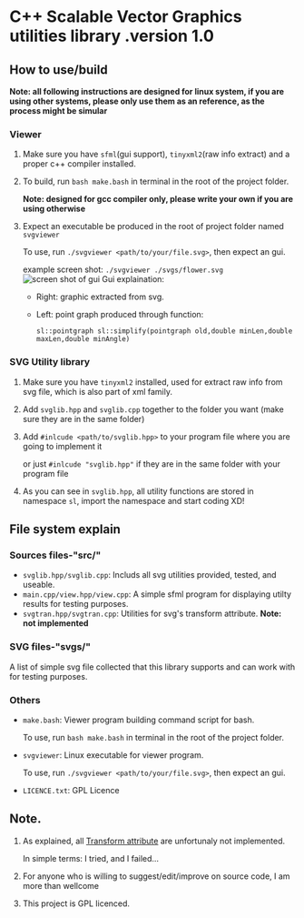 # C++ Scalable Vector Graphics utilities library  .version 1.0

## How to use/build
**Note: all following instructions are designed for linux system, if you are using other systems, please only use them as an reference, as the process might be simular**
### Viewer
1. Make sure you have `sfml`(gui support), `tinyxml2`(raw info extract) and a proper c++ compiler installed.
2. To build, run `bash make.bash` in terminal in the root of the project folder.
   
   **Note: designed for gcc compiler only, please write your own if you are using otherwise**
3. Expect an executable be produced in the root of project folder named `svgviewer`

   To use, run `./svgviewer <path/to/your/file.svg>`, then expect an gui.
   
   example screen shot: `./svgviewer ./svgs/flower.svg`
   ![screen shot of gui](https://github.com/user-attachments/assets/1fe39442-c1b4-4fcf-9eec-411c89976430)
Gui explaination:
   - Right: graphic extracted from svg.
   - Left: point graph produced through function:
   
     `sl::pointgraph sl::simplify(pointgraph old,double minLen,double maxLen,double minAngle)`
### SVG Utility library
1. Make sure you have `tinyxml2` installed, used for extract raw info from svg file, which is also part of xml family.
2. Add `svglib.hpp` and `svglib.cpp` together to the folder you want (make sure they are in the same folder)
3. Add `#inlcude <path/to/svglib.hpp>` to your program file where you are going to implement it
   
   or just `#inlcude "svglib.hpp"` if they are in the same folder with your program file
4. As you can see in `svglib.hpp`, all utility functions are stored in namespace `sl`, import the namespace and start coding XD!

## File system explain
### Sources files-"src/"
- `svglib.hpp/svglib.cpp`:
  Includs all svg utilities provided, tested, and useable.
- `main.cpp/view.hpp/view.cpp`:
  A simple sfml program for displaying utilty results for testing purposes.
- `svgtran.hpp/svgtran.cpp`:
  Utilities for svg's transform attribute. **Note: not implemented**
### SVG files-"svgs/"
A list of simple svg file collected that this library supports and can work with for testing purposes.
### Others
- `make.bash`:
  Viewer program building command script for bash.
  
  To use, run `bash make.bash` in terminal in the root of the project folder.
- `svgviewer`:
  Linux executable for viewer program.

  To use, run `./svgviewer <path/to/your/file.svg>`, then expect an gui.
- `LICENCE.txt`: GPL Licence
## Note.
1. As explained, all [Transform attribute](https://www.w3schools.com/graphics/svg_transformations.asp) are unfortunaly not implemented.

   In simple terms: I tried, and I failed...
2. For anyone who is willing to suggest/edit/improve on source code, I am more than wellcome
3. This project is GPL licenced.
